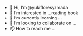 - 👋 Hi, I’m @yukifloresyamada
- 👀 I’m interested in ...reading book
- 🌱 I’m currently learning ...
- 💞️ I’m looking to collaborate on ...
- 📫 How to reach me ...

<!---
yukifloresyamada/yukifloresyamada is a ✨ special ✨ repository because its `README.md` (this file) appears on your GitHub profile.
You can click the Preview link to take a look at your changes.
--->
